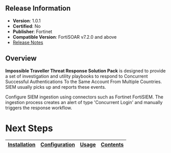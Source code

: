 ## Release Information

- **Version**: 1.0.1
- **Certified**: No
- **Publisher**: Fortinet
- **Compatible Version**: FortiSOAR v7.2.0 and above
- [Release Notes](./release_notes.md) 

## Overview

**Impossible Traveller Threat Response Solution Pack** is designed to provide a set of investigation and utility playbooks to respond to Concurrent Successful Authentications To the Same Account From Multiple Countries. SIEM usually picks up and reports these events.

Configure SIEM ingestion using connectors such as Fortinet FortiSIEM. The ingestion process creates an alert of type 'Concurrent Login' and manually triggers the response workflow.

# Next Steps

| [Installation](./docs/setup.md#installation) | [Configuration](./docs/setup.md#configuration) | [Usage](./docs/usage.md) | [Contents](./docs/contents.md) |
|--------------------------------------------|----------------------------------------------|------------------------|------------------------------|